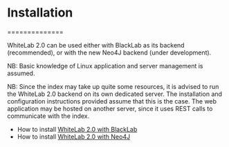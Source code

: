 # Installation
==============

WhiteLab 2.0 can be used either with BlackLab as its backend (recommended), or with the new Neo4J backend (under development). 

NB: Basic knowledge of Linux application and server management is assumed.

NB: Since the index may take up quite some resources, it is advised to run the WhiteLab 2.0 backend on its own dedicated server. 
The installation and configuration instructions provided assume that this is the case. The web application may be hosted on another
server, since it uses REST calls to communicate with the index.

- How to install [WhiteLab 2.0 with BlackLab](docs/install/BLACKLAB.md)
- How to install [WhiteLab 2.0 with Neo4J](docs/install/NEO4J.md)